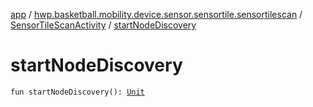 [app](../../index.md) / [hwp.basketball.mobility.device.sensor.sensortile.sensortilescan](../index.md) / [SensorTileScanActivity](index.md) / [startNodeDiscovery](.)

# startNodeDiscovery

`fun startNodeDiscovery(): `[`Unit`](https://kotlinlang.org/api/latest/jvm/stdlib/kotlin/-unit/index.html)